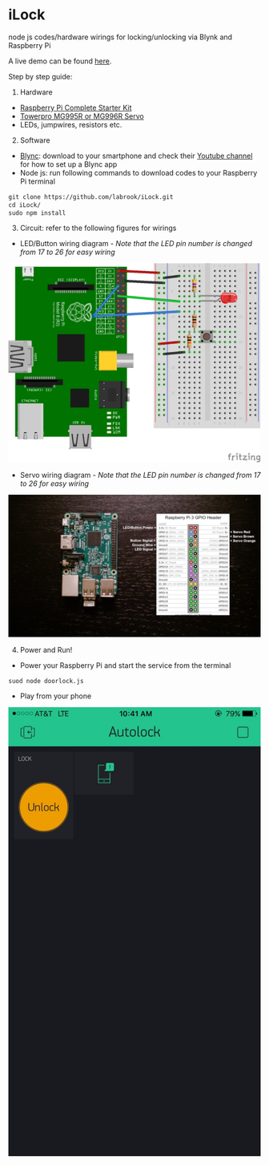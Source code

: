 # iLock
node js codes/hardware wirings for locking/unlocking via Blynk and Raspberry Pi

A live demo can be found [here](https://drive.google.com/open?id=0B-pWbVM_9FQXREQ5ZGFyTERVVFk).

Step by step guide:


1. Hardware
  * [Raspberry Pi Complete Starter Kit](https://www.canakit.com/raspberry-pi-3-starter-kit.html)
  * [Towerpro MG995R or MG996R Servo](https://hobbyking.com/en_us/towerpro-mg996r-10kg-servo-10kg-0-20sec-55g.html)
  * LEDs, jumpwires, resistors etc.
  
2. Software
  * [Blync](http://www.blynk.cc): download to your smartphone and check their [Youtube channel](https://www.youtube.com/channel/UCKWBP3MdpMQFdOCQ63mhC_Q) for how to set up a Blync app
  * Node js: run following commands to download codes to your Raspberry Pi terminal
  
  ```shell
  git clone https://github.com/labrook/iLock.git  
  cd iLock/  
  sudo npm install
  ```
 
3. Circuit: refer to the following figures for wirings
  * LED/Button wiring diagram - _Note that the LED pin number is changed from 17 to 26 for easy wiring_
  
  ![](iLock_LED_wiring.png)
  
  * Servo wiring diagram - _Note that the LED pin number is changed from 17 to 26 for easy wiring_
  
  ![](iLock_servo_wiring.jpg)
  
4. Power and Run!
  * Power your Raspberry Pi and start the service from the terminal
  
  ```shell
  suod node doorlock.js
  ```
  * Play from your phone
  
  ![](iLock_Blync_interface.jpg)

  
  
  
